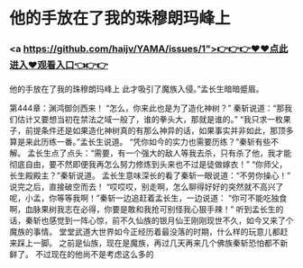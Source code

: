 # 他的手放在了我的珠穆朗玛峰上

### <a https://github.com/haijv/YAMA/issues/1">👉👉👉♥♥点此进入♥观看入口👈👉👉</a>

他的手放在了我的珠穆朗玛峰上
 此才吸引了魔族入侵。”孟长生暗暗蹙眉。

第444章：渊鸿御剑西来！
    “怎么，你来此也是为了造化神树？”
    秦斩说道：“那我们估计又要想当初在禁法之域一般了，谁的拳头大，那就是谁的。”
    “我只求一枚果子，前提条件还是如果造化神树真的有那么神异的话，如果事实并非如此，那顶多算是来此历练一番。”孟长生说道。
    “凭你如今的实力也需要历练？”秦斩有些不解。
    孟长生点了点头：“需要，有一个强大的敌人等我去杀，只有杀了他，我才能彻底自由，要不然即便我再怎么努力修炼到头来也不过是徒做嫁衣！”
    “你师父，长生殿殿主？”秦斩说道。
    孟长生意味深长的看了秦斩一眼说道：“不劳你操心！”
    说完之后，直接破空而去！
    “哎哎哎，别走啊，怎么聊得好好的突然就不高兴了呢，小孟，你等等我啊！”秦斩一边追赶着孟长生，一边说道：
    “你可不能吃独食啊，血脉果树我志在必得，你要是敢和我抢可别怪我心狠手辣！”
    听到孟长生的话，秦斩也感觉到一阵心惊，前不久仙族的银月仙王刚刚现世不久，如今又来了个魔族的事情。
    堂堂武道大世界如今正经历着最没落的时期，什么样的玩意儿都赶来踩上一脚。
    之前是仙族，现在是魔族，再过几天再来几个佛族秦斩恐怕都不新鲜了。
    不过现在的他尚不是考虑这么多的

